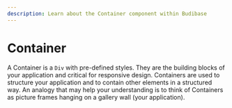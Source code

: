 ```yaml
---
description: Learn about the Container component within Budibase
---
```


# Container

A Container is a `Div` with pre-defined styles. They are the building blocks of your application and critical for responsive design. Containers are used to structure your application and to contain other elements in a structured way. An analogy that may help your understanding is to think of Containers as picture frames hanging on a gallery wall \(your application\). 


